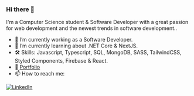 ### Hi there 👋

I'm a Computer Science student & Software Developer with a great passion for web development and the newest trends in software development..

- 🔭 I’m currently working as a Software Developer.
- 🌱 I’m currently learning about .NET Core & NextJS.
- 🛠️ Skills: Javascript, Typescript, SQL, MongoDB, SASS, TailwindCSS, Styled Components, Firebase & React.
- 📖 [Portfolio](https://felixvnolasco-portfolio-axef07c3r-felixvnolasco.vercel.app/#)
- 📫 How to reach me: 

[![LinkedIn](https://img.shields.io/badge/LinkedIn-Felix_Vega-0077B5?style=for-the-badge&logo=linkedin&logoColor=white&labelColor=101010)](https://www.linkedin.com/in/felixvnolasco/)
